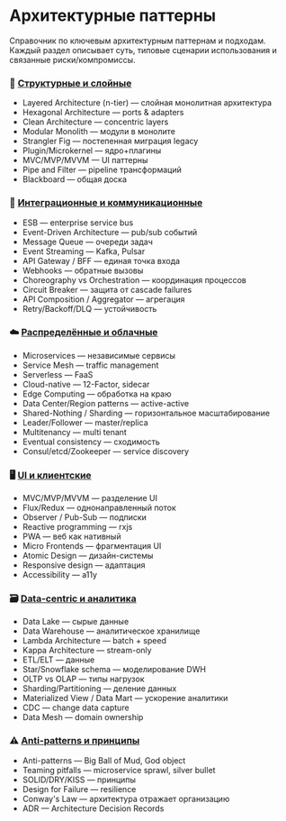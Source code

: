 # Архитектурные паттерны

Справочник по ключевым архитектурным паттернам и подходам. Каждый раздел описывает суть, типовые сценарии использования и связанные риски/компромиссы.

### 🧱 [Структурные и слойные](./structural-layered.md)

- Layered Architecture (n-tier) — слойная монолитная архитектура
- Hexagonal Architecture — ports & adapters
- Clean Architecture — concentric layers
- Modular Monolith — модули в монолите
- Strangler Fig — постепенная миграция legacy
- Plugin/Microkernel — ядро+плагины
- MVC/MVP/MVVM — UI паттерны
- Pipe and Filter — pipeline трансформаций
- Blackboard — общая доска

### 🔄 [Интеграционные и коммуникационные](./integration-communication.md)

- ESB — enterprise service bus
- Event-Driven Architecture — pub/sub событий
- Message Queue — очереди задач
- Event Streaming — Kafka, Pulsar
- API Gateway / BFF — единая точка входа
- Webhooks — обратные вызовы
- Choreography vs Orchestration — координация процессов
- Circuit Breaker — защита от cascade failures
- API Composition / Aggregator — агрегация
- Retry/Backoff/DLQ — устойчивость

### ☁️ [Распределённые и облачные](./distributed-cloud.md)

- Microservices — независимые сервисы
- Service Mesh — traffic management
- Serverless — FaaS
- Cloud-native — 12-Factor, sidecar
- Edge Computing — обработка на краю
- Data Center/Region patterns — active-active
- Shared-Nothing / Sharding — горизонтальное масштабирование
- Leader/Follower — master/replica
- Multitenancy — multi tenant
- Eventual consistency — сходимость
- Consul/etcd/Zookeeper — service discovery

### 🖥️ [UI и клиентские](./ui-client.md)

- MVC/MVP/MVVM — разделение UI
- Flux/Redux — однонаправленный поток
- Observer / Pub-Sub — подписки
- Reactive programming — rxjs
- PWA — веб как нативный
- Micro Frontends — фрагментация UI
- Atomic Design — дизайн-системы
- Responsive design — адаптация
- Accessibility — a11y

### 🗃️ [Data-centric и аналитика](./data-centric.md)

- Data Lake — сырые данные
- Data Warehouse — аналитическое хранилище
- Lambda Architecture — batch + speed
- Kappa Architecture — stream-only
- ETL/ELT — данные
- Star/Snowflake schema — моделирование DWH
- OLTP vs OLAP — типы нагрузок
- Sharding/Partitioning — деление данных
- Materialized View / Data Mart — ускорение аналитики
- CDC — change data capture
- Data Mesh — domain ownership

### ⚠️ [Anti-patterns и принципы](./anti-patterns.md)

- Anti-patterns — Big Ball of Mud, God object
- Teaming pitfalls — microservice sprawl, silver bullet
- SOLID/DRY/KISS — принципы
- Design for Failure — resilience
- Conway's Law — архитектура отражает организацию
- ADR — Architecture Decision Records
